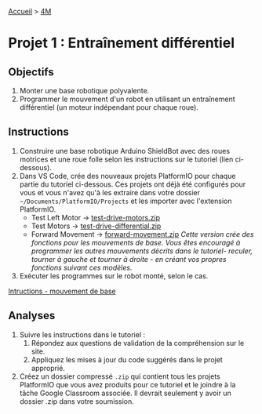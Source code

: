 [Accueil](./index.md) > [4M](./acceuil4M.md#projet-7--mouvement-avec-mission)

# Projet 1 : Entraînement différentiel

## Objectifs

1. Monter une base robotique polyvalente.
1. Programmer le mouvement d'un robot en utilisant un entraînement différentiel (un moteur indépendant pour chaque roue).

## Instructions

1. Construire une base robotique Arduino ShieldBot avec des roues motrices et une roue folle selon les instructions sur le tutoriel (lien ci-dessous).
1. Dans VS Code, crée des nouveaux projets PlatformIO pour chaque partie du tutoriel ci-dessous. Ces projets ont déjà été configurés pour vous et vous n'avez qu'à les extraire dans votre dossier `~/Documents/PlatformIO/Projects` et les importer avec l'extension PlatformIO.
    - Test Left Motor -> [test-drive-motors.zip](./code/platformio/test-drive-motors.zip)
    - Test Motors -> [test-drive-differential.zip](./code/platformio/test-drive-differential.zip)
    - Forward Movement -> [forward-movement.zip](./code/platformio/forward-movement.zip) _Cette version crée des fonctions pour les mouvements de base. Vous êtes encouragé à programmer les autres mouvements décrits dans le tutoriel- reculer, tourner à gauche et tourner à droite - en créant vos propres fonctions suivant ces modèles._
1. Exécuter les programmes sur le robot monté, selon le cas.

[Intructions - mouvement de base](https://www.cs2n.org/u/mp/badge_pages/195)

## Analyses

1. Suivre les instructions dans le tutoriel :
    1. Répondez aux questions de validation de la compréhension sur le site.
    1. Appliquez les mises à jour du code suggérés dans le projet approprié.
1. Créez un dossier compressé `.zip` qui contient tous les projets PlatformIO que vous avez produits pour ce tutoriel et le joindre à la tâche Google Classroom associée. Il devrait seulement y avoir un dossier .zip dans votre soumission.
